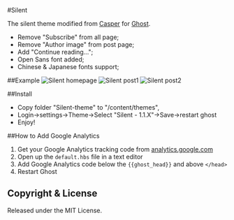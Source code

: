 #Silent

The silent theme modified from [Casper](https://github.com/TryGhost/Casper/releases) for [Ghost](http://github.com/tryghost/ghost/).
- Remove "Subscribe" from all page;
- Remove "Author image" from post page;
- Add "Continue reading...";
- Open Sans font added;
- Chinese & Japanese fonts support;

##Example
![](http://i.imgur.com/gLwOLNt.jpg "Silent homepage")
![](http://i.imgur.com/txJJbtA.jpg "Silent post1")
![](http://i.imgur.com/qoP7wsM.jpg "Silent post2")

##Install

- Copy folder "Silent-theme" to "/content/themes",
- Login->settings->Theme->Select "Silent - 1.1.X"->Save->restart ghost
- Enjoy!


##How to Add Google Analytics
1. Get your Google Analytics tracking code from [analytics.google.com](http://analytics.google.com/)
2. Open up the ```default.hbs``` file in a text editor
3. Add Google Analytics code below the ```{{ghost_head}}``` and above ```</head>```
4. Restart Ghost

## Copyright & License
Released under the MIT License.
